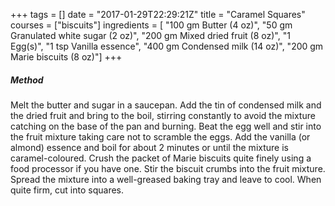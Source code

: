 +++
tags = []
date = "2017-01-29T22:29:21Z"
title = "Caramel Squares"
courses = ["biscuits"]
ingredients = [
    "100 gm Butter (4 oz)",
    "50 gm Granulated white sugar (2 oz)",
    "200 gm Mixed dried fruit (8 oz)",
    "1 Egg(s)",
    "1 tsp Vanilla essence", 
    "400 gm Condensed milk (14 oz)",
    "200 gm Marie biscuits (8 oz)"]
+++

##### Method

Melt the butter and sugar in a saucepan. Add the tin of condensed milk and
the dried fruit and bring to the boil, stirring constantly to avoid the mixture
catching on the base of the pan and burning. Beat the egg well and stir into
the fruit mixture taking care not to scramble the eggs. Add the vanilla (or
almond) essence and boil for about 2 minutes or until the mixture is
caramel-coloured. Crush the packet of Marie biscuits quite finely using a
food processor if you have one. Stir the biscuit crumbs into the fruit mixture.
Spread the mixture into a well-greased baking tray and leave to cool. When
quite firm, cut into squares.